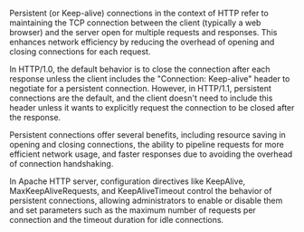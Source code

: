 Persistent (or Keep-alive) connections in the context of HTTP refer to maintaining the TCP connection between the client (typically a web browser) and the server open for multiple requests and responses. This enhances network efficiency by reducing the overhead of opening and closing connections for each request.

In HTTP/1.0, the default behavior is to close the connection after each response unless the client includes the "Connection: Keep-alive" header to negotiate for a persistent connection. However, in HTTP/1.1, persistent connections are the default, and the client doesn't need to include this header unless it wants to explicitly request the connection to be closed after the response.

Persistent connections offer several benefits, including resource saving in opening and closing connections, the ability to pipeline requests for more efficient network usage, and faster responses due to avoiding the overhead of connection handshaking.

In Apache HTTP server, configuration directives like KeepAlive, MaxKeepAliveRequests, and KeepAliveTimeout control the behavior of persistent connections, allowing administrators to enable or disable them and set parameters such as the maximum number of requests per connection and the timeout duration for idle connections.